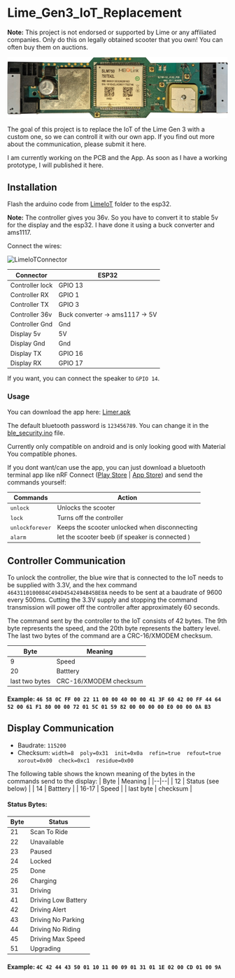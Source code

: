 # Lime_Gen3_IoT_Replacement
<b>Note:</b> This project is not endorsed or supported by Lime or any affiliated companies. Only do this on legally obtained scooter that you own! You can often buy them on auctions.

![cover](https://raw.githubusercontent.com/A-Emile/Lime_Gen3_IoT_Replacement/main/iot_original.png)

The goal of this project is to replace the IoT of the Lime Gen 3 with a custom one, so we can controll it with our own app.
If you find out more about the communication, please submit it here.

I am currently working on the PCB and the App. As soon as I have a working prototype, I will published it here.

## Installation
Flash the arduino code from [LimeIoT](https://github.com/A-Emile/Lime_Gen3_IoT_Replacement/tree/main/LimeIoT) folder to the esp32.


<b>Note:</b> The controller gives you 36v. So you have to convert it to stable 5v for the display and the esp32. I have done it using a buck converter and ams1117.

Connect the wires:

![LimeIoTConnector](https://user-images.githubusercontent.com/76005215/227743332-2c972cca-d37c-4bcd-b67e-097f84796bc5.jpg)

| Connector | ESP32 |
| -------- | ------- |
| Controller lock  | GPIO 13   |
| Controller RX    | GPIO 1    |
| Controller TX    | GPIO 3    |
| Controller 36v   | Buck converter -> ams1117 -> 5V |
| Controller Gnd   | Gnd       |
| Display 5v       | 5V        |
| Display Gnd      | Gnd       |
| Display TX       | GPIO  16  |
| Display RX       | GPIO  17  |

If you want, you can connect the speaker to `GPIO 14`.

### Usage
You can download the app here: [Limer.apk](https://github.com/A-Emile/Lime_Gen3_IoT_Replacement/raw/main/Limer.apk)

The default bluetooth password is `123456789`. You can change it in the [ble_security.ino](https://github.com/A-Emile/Lime_Gen3_IoT_Replacement/blob/main/LimeIoT/ble_security.ino) file.

Currently only compatible on android and is only looking good with Material You compatible phones.

If you dont want/can use the app, you can just download a bluetooth terminal app like nRF Connect ([Play Store](https://play.google.com/store/apps/details?id=no.nordicsemi.android.mcp&amp;hl=de&amp;gl=US) | [App Store](https://apps.apple.com/de/app/nrf-connect-for-mobile/id1054362403)) and send the commands yourself:

| Commands | Action |
| -------- | ------- |
| `unlock`  | Unlocks the scooter |
| `lock`    | Turns off the controller |
| `unlockforever`    | Keeps the scooter unlocked when disconnecting |
| `alarm`   | let the scooter beeb (if speaker is connected ) |

## Controller Communication
To unlock the controller, the blue wire that is connected to the IoT needs to be supplied with 3.3V, and the hex command `4643110100084C494D4542494B45BE8A` needs to be sent at a baudrate of 9600 every 500ms. Cutting the 3.3V supply and stopping the command transmission will power off the controller after approximately 60 seconds.

The command sent by the controller to the IoT consists of 42 bytes. The 9th byte represents the speed, and the 20th byte represents the battery level. The last two bytes of the command are a CRC-16/XMODEM checksum.

| Byte | Meaning |
|--|--|
| 9 | Speed |
| 20 | Batttery |
| last two bytes | CRC-16/XMODEM checksum |

#### Example: `46 58 0C FF 00 22 11 00 00 40 00 00 41 3F 60 42 00 FF 44 64 52 00 61 F1 80 00 00 72 01 5C 01 59 82 00 00 00 00 E0 00 00 0A B3`


## Display Communication
- Baudrate: `115200`
- Checksum: `width=8  poly=0x31  init=0x0a  refin=true  refout=true  xorout=0x00  check=0xc1  residue=0x00`

The following table shows the known meaning of the bytes in the commands send to the display:
| Byte | Meaning |
|--|--|
| 12 | Status (see below) |
| 14 | Batttery |
| 16-17 | Speed |
| last byte | checksum |


#### Status Bytes:
| Byte | Status |
|--|--|
| 21 | Scan To Ride |
| 22 | Unavailable |
| 23 | Paused |
| 24 | Locked |
| 25 | Done |
| 26 | Charging |
| 31 | Driving |
| 41 | Driving Low Battery |
| 42 | Driving Alert |
| 43 | Driving No Parking |
| 44 | Driving No Riding |
| 45 | Driving Max Speed |
| 51 | Upgrading |

#### Example: `4C 42 44 43 50 01 10 11 00 09 01 31 01 1E 02 00 CD 01 00 9A`
